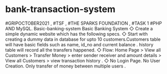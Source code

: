 # bank-transaction-system

#GRIPOCTOBER2021 , #TSF , #THE SPARKS FOUNDATION , #TASK 1
#PHP AND MySQL.
Basic-banking-system Basic Banking System 
◇ Create a simple dynamic website which has the following specs. 
◇ Start with creating a dummy data in database for upto 10 customers.Customers table will have basic fields such as name, id_no and current balance . history table will record all the transfers happened. 
◇ Flow: Home Page > View all Customers > Transfer Money > enter sender receiver and amount details > View all Customers > view transaction history . 
◇ No Login Page. No User Creation. Only transfer of money between multiple users .
